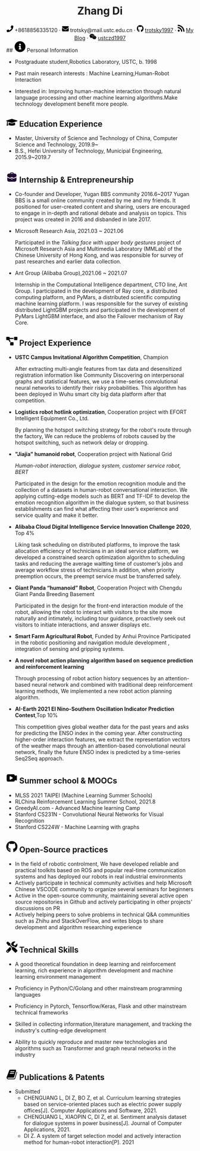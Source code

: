  <center>
     <h1>Zhang Di</h1>
     <div>
         <span>
             <img src="assets/phone-solid.svg" width="18px">
             +8618856335120
         </span>
         ·
         <span>
             <img src="assets/envelope-solid.svg" width="18px">
             trotsky@mail.ustc.edu.cn
         </span>
         ·
         <span>
             <img src="assets/github-brands.svg" width="18px">
             <a href="https://github.com/trotsky1997">trotsky1997</a>
         </span>
         ·
         <span>
             <img src="assets/rss-solid.svg" width="18px">
             <a href="https://blog.csdn.net/weixin_44350982">My Blog</a>
         </span>
         ·
         <span>
             <img src="assets/iconmonstr-wechat-1.svg" width="18px">
             <a href="#">ustczd1997</a>
         </span>
     </div>
 </center>
## <img src="assets/info-circle-solid.svg" width="30px"> Personal Information

 - Postgraduate student,Robotics Laboratory, USTC, b. 1998

 - Past main research interests : Machine Learning,Human-Robot Interaction

 - Interested in: Improving human-machine interaction through natural language processing and other machine learning algorithms.Make technology development benefit more people.

## <img src="assets/graduation-cap-solid.svg" width="30px"> Education Experience

- Master, University of Science and Technology of China, Computer Science and Technology, 2019.9~
- B.S., Hefei University of Technology, Municipal Engineering, 2015.9~2019.7

## <img src="assets/Work.svg" width="30px"> Internship & Entrepreneurship

- Co-founder and Developer, Yugan BBS community 2016.6~2017
  Yugan BBS  is a small online community created by me and my friends. It positioned for user-created content and sharing, users are encouraged to engage in in-depth and rational debate and analysis on topics. This project was created in 2016 and disbanded in late 2017.

- Microsoft Research Asia,  2021.03 ~ 2021.06

  Participated in the *Talking face with upper body gestures* project of Microsoft Research Asia and Multimedia Laboratory (MMLab) of the Chinese University of Hong Kong, and was responsible for survey of past researches and earlier data collection.

- Ant Group (Alibaba Group),2021.06 ~ 2021.07

  Internship in the Computational Intelligence department, CTO line, Ant Group. I participated in the development of Ray core, a distributed computing platform, and PyMars, a distributed scientific computing machine learning platform. I was responsible for the survey of existing distributed LightGBM projects and participated in the development of PyMars LightGBM interface, and also the Failover mechanism of Ray Core.

## <img src="assets/project-diagram-solid.svg" width="30px"> Project Experience

- **USTC Campus Invitational Algorithm Competition**, Champion

    After extracting multi-angle features from tax data and desensitized registration information like Community Discovering on interpersonal graphs and statistical features, we use a time-series convolutional neural networks to identify their risky probabilities. This algorithm has been deployed in Wuhu smart city big data platform after that competition.

- **Logistics robot hotlink optimization**, Cooperation project with EFORT Intelligent Equipment Co., Ltd. 

    By planning the hotspot switching strategy for the robot's route through the factory, We can reduce the problems of robots caused by the hotspot switching, such as  network delay or dropping.

- **"Jiajia" humanoid robot**, Cooperation project with National Grid

    *Human-robot interaction, dialogue system, customer service robot, BERT*

    Participated in the design for the emotion recognition module and the collection of a datasets in human-robot conversational interaction. We applying cutting-edge models such as BERT and TF-IDF to develop the emotion recognition algorithm in the dialogue system, so that business establishments can find what affecting their user’s experience and service quality and make it better.

- **Alibaba Cloud Digital Intelligence Service Innovation Challenge 2020**, Top 4%

    Liking task scheduling on distributed platforms, to improve the task allocation efficiency of technicians in an ideal service platform, we developed a constrained search optimization algorithm to scheduling tasks and reducing the average waitting time of customer’s jobs  and average workflow stress of technicians.In addition, when priority preemption occurs, the preempt service must be transferred safely.
    
- **Giant Panda “humanoid” Robot**, Cooperation Project with Chengdu Giant Panda Breeding Basement

    Participated in the design for the front-end interaction module of the robot, allowing the robot to interact with visitors to the site more naturally and intimately, including tour guidance, proactively seek out visitors to initiate interactions, and answer displays etc.
    
- **Smart Farm Agricultural Robot**, Funded by Anhui Province
    Participated in the robotic positioning and navigation module development , integration of sensing and gripping systems.
	
- **A novel robot action planning algorithm based on sequence prediction and reinforcement learning**

    Through processing of robot action history sequences by an attention-based neural network and combined with traditional deep reinforcement learning methods, We implemented a new robot action planning algorithm. 
    
- **AI-Earth 2021 El Nino-Southern Oscillation Indicator Prediction Contest**,Top 10%

    This competition gives global weather data for the past years and asks for predicting the ENSO index in the coming year. After constructing higher-order interaction features, we extract the representation vectors of the weather maps through an attention-based convolutional neural network, finally the future ENSO index is predicted by a time-series Seq2Seq approach.

## <img src="assets/video.svg" width="30px"> Summer school & MOOCs

- MLSS 2021 TAIPEI (Machine Learning Summer Schools)
- RLChina Reinforcement Learning Summer School, 2021.8
- GreedyAI.com - Advanced Machine learning Camp
- Stanford CS231N - Convolutional Neural Networks for Visual Recognition
- Stanford CS224W - Machine Learning with graphs

## <img src="assets/github-brands.svg" width="30px"> Open-Source practices

- In the field of robotic controlment, We have developed reliable and practical toolkits based on ROS and popular real-time communication systems and has deployed our robots in real industrial environments
- Actively participate in technical community activities and help Microsoft Chinese VSCODE community to organize several seminars for beginners
- Active in the open-source community, maintaining several active open source repositories in Github and actively participating in other projects' discussions on PR
- Actively helping peers to solve problems in technical Q&A communities such as Zhihu and StackOverFlow, and writes blogs to share development and algorithm researching experience

## <img src="assets/tools-solid.svg" width="30px"> Technical Skills

- A good theoretical foundation in deep learning and reinforcement learning, rich experience in algorithm development and machine learning environment management

- Proficiency in Python/C/Golang and other mainstream programming languages

- Proficiency in Pytorch, Tensorflow/Keras, Flask and other mainstream technical frameworks

- Skilled in collecting information,literature management, and tracking the industry's cutting-edge development

- Ability to quickly reproduce and master new technologies and algorithms such as Transformer and graph neural networks in the industry

## <img src="assets/book.svg" width="30px"> Publications & Patents
- Submitted
  - CHENGUANG L, DI Z, BO Z, et al. Curriculum learning strategies based on service-oriented places such as electric power supply offices[J]. Computer Applications and Software, 2021.
  - CHENGUANG L, XIAOPIN C, DI Z,  et al. Sentiment analysis dataset for dialogue systems in power business[J]. Journal of Computer Applications, 2021.
  - DI Z. A system of target selection model and actively interaction method for human-robot interaction[P]. 2021


​    